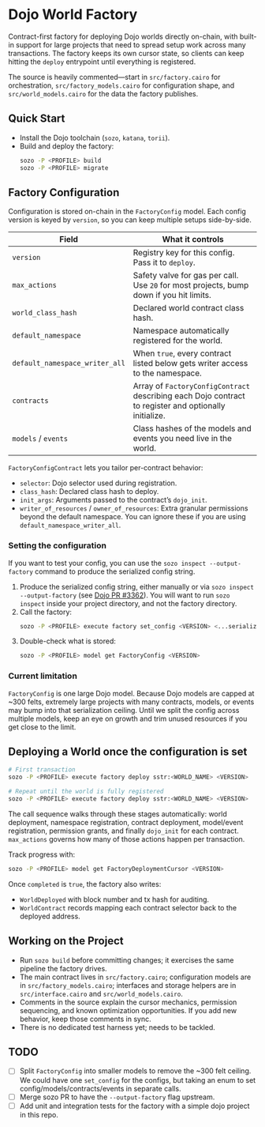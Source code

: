 # Dojo World Factory

Contract-first factory for deploying Dojo worlds directly on-chain, with built-in support for large projects that need to spread setup work across many transactions. The factory keeps its own cursor state, so clients can keep hitting the `deploy` entrypoint until everything is registered.

The source is heavily commented—start in `src/factory.cairo` for orchestration, `src/factory_models.cairo` for configuration shape, and `src/world_models.cairo` for the data the factory publishes.

## Quick Start
- Install the Dojo toolchain (`sozo`, `katana`, `torii`).
- Build and deploy the factory:
  ```bash
  sozo -P <PROFILE> build
  sozo -P <PROFILE> migrate
  ```

## Factory Configuration
Configuration is stored on-chain in the `FactoryConfig` model. Each config version is keyed by `version`, so you can keep multiple setups side-by-side.

| Field | What it controls |
| --- | --- |
| `version` | Registry key for this config. Pass it to `deploy`. |
| `max_actions` | Safety valve for gas per call. Use `20` for most projects, bump down if you hit limits. |
| `world_class_hash` | Declared world contract class hash. |
| `default_namespace` | Namespace automatically registered for the world. |
| `default_namespace_writer_all` | When `true`, every contract listed below gets writer access to the namespace. |
| `contracts` | Array of `FactoryConfigContract` describing each Dojo contract to register and optionally initialize. |
| `models` / `events` | Class hashes of the models and events you need live in the world. |

`FactoryConfigContract` lets you tailor per-contract behavior:
- `selector`: Dojo selector used during registration.
- `class_hash`: Declared class hash to deploy.
- `init_args`: Arguments passed to the contract’s `dojo_init`.
- `writer_of_resources` / `owner_of_resources`: Extra granular permissions beyond the default namespace. You can ignore these if you are using `default_namespace_writer_all`.

### Setting the configuration
If you want to test your config, you can use the `sozo inspect --output-factory` command to produce the serialized config string.

1. Produce the serialized config string, either manually or via `sozo inspect --output-factory` (see [Dojo PR #3362](https://github.com/dojoengine/dojo/pull/3362)). You will want to run `sozo inspect` inside your project directory, and not the factory directory.
2. Call the factory:
   ```bash
   sozo -P <PROFILE> execute factory set_config <VERSION> <...serialized config values...>
   ```
3. Double-check what is stored:
   ```bash
   sozo -P <PROFILE> model get FactoryConfig <VERSION>
   ```

### Current limitation
`FactoryConfig` is one large Dojo model. Because Dojo models are capped at ~300 felts, extremely large projects with many contracts, models, or events may bump into that serialization ceiling. Until we split the config across multiple models, keep an eye on growth and trim unused resources if you get close to the limit.

## Deploying a World once the configuration is set
```bash
# First transaction
sozo -P <PROFILE> execute factory deploy sstr:<WORLD_NAME> <VERSION>

# Repeat until the world is fully registered
sozo -P <PROFILE> execute factory deploy sstr:<WORLD_NAME> <VERSION>
```
The call sequence walks through these stages automatically: world deployment, namespace registration, contract deployment, model/event registration, permission grants, and finally `dojo_init` for each contract. `max_actions` governs how many of those actions happen per transaction.

Track progress with:
```bash
sozo -P <PROFILE> model get FactoryDeploymentCursor <VERSION>
```
Once `completed` is `true`, the factory also writes:
- `WorldDeployed` with block number and tx hash for auditing.
- `WorldContract` records mapping each contract selector back to the deployed address.

## Working on the Project
- Run `sozo build` before committing changes; it exercises the same pipeline the factory drives.
- The main contract lives in `src/factory.cairo`; configuration models are in `src/factory_models.cairo`; interfaces and storage helpers are in `src/interface.cairo` and `src/world_models.cairo`.
- Comments in the source explain the cursor mechanics, permission sequencing, and known optimization opportunities. If you add new behavior, keep those comments in sync.
- There is no dedicated test harness yet; needs to be tackled.

## TODO
- [ ] Split `FactoryConfig` into smaller models to remove the ~300 felt ceiling. We could have one `set_config` for the configs, but taking an enum to set config/models/contracts/events in separate calls.
- [ ] Merge sozo PR to have the `--output-factory` flag upstream.
- [ ] Add unit and integration tests for the factory with a simple dojo project in this repo.
